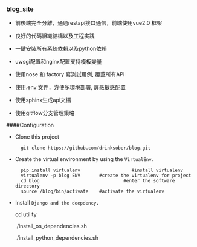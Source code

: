 ### blog_site

*   前後端完全分離，通過restapi接口通信，前端使用vue2.0 框架

*   良好的代碼組織結構以及工程实践

*   一鍵安裝所有系統依賴以及python依賴

*   uwsgi配置和nginx配置支持模板變量

*   使用nose 和 factory 寫測試用例, 覆蓋所有API

*   使用.env 文件，方便多環境部署, 屏蔽敏感配置

*   使用sphinx生成api文檔

*   使用gitflow分支管理策略

####Configuration

* Clone this project

        git clone https://github.com/drinksober/blog.git

* Create the virtual environment by using the `VirtualEnv`.

        pip install virtualenv                   #install virtualenv
        virtualenv -p blog ENV       #create the virtualenv for project
        cd blog                               #enter the software directory
        source /blog/bin/activate    #activate the virtualenv 


*  Install `Django and the deepdency.`

    cd utility

    ./install_os_dependencies.sh
    
    ./install_python_dependencies.sh
